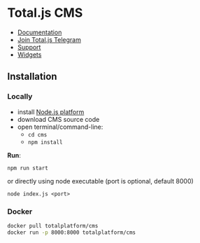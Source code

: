 # Total.js CMS

- [Documentation](https://docs.totaljs.com/cms/)
- [Join Total.js Telegram](https://t.me/totaljs)
- [Support](https://www.totaljs.com/support/)
- [Widgets](https://github.com/totaljs/cms-widgets)

## Installation

### Locally

- install [Node.js platform](https://nodejs.org/en/)
- download CMS source code
- open terminal/command-line:
	- `cd cms`
	- `npm install`

__Run__:

```
npm run start
```

or directly using node executable (port is optional, default 8000)

```
node index.js <port>
```

### Docker

```bash
docker pull totalplatform/cms
docker run -p 8000:8000 totalplatform/cms
````

